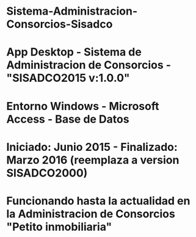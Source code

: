 # Sistema-Administracion-Consorcios-Sisadco

# App Desktop - Sistema de Administracion de Consorcios -  "SISADCO2015 v:1.0.0" 

# Entorno Windows - Microsoft Access - Base de Datos

# Iniciado: Junio 2015 - Finalizado: Marzo 2016 (reemplaza a version SISADCO2000)

# Funcionando hasta la actualidad en la Administracion de Consorcios "Petito inmobiliaria"
